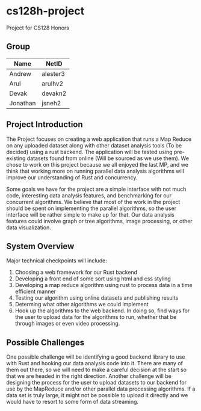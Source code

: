 # cs128h-project
Project for CS128 Honors

## Group
| Name | NetID |
| ------------- | ------------- |
| Andrew | alester3 |
| Arul | arulhv2 |
| Devak | devakn2 |
| Jonathan | jsneh2 |

## Project Introduction
The Project focuses on creating a web application that runs a Map Reduce on any uploaded dataset along with other dataset analysis tools (To be decided) using a rust backend. The application will be tested using pre-existing datasets found from online (Will be sourced as we use them). We chose to work on this project because we all enjoyed the last MP, and we think that working more on running parallel data analysis algorithms will improve our understanding of Rust and concurrency.

Some goals we have for the project are a simple interface with not much code, interesting data analysis features, and benchmarking for our concurrent algorithms. We believe that most of the work in the project should be spent on implementing the parallel algorithms, so the user interface will be rather simple to make up for that. Our data analysis features could involve graph or tree algorithms, image processing, or other data visualization.

## System Overview
Major technical checkpoints will include:
1) Choosing a web framework for our Rust backend
2) Developing a front end of some sort using html and css styling
3) Developing a map reduce algorithm using rust to process data in a time efficient manner
4) Testing our algorithm using online datasets and publishing results
5) Determing what other algorithms we could implement
6) Hook up the algorithms to the web backend. In doing so, find ways for the user to upload data for the algorithms to run, whether that be through images or even video processing.

## Possible Challenges

One possible challenge will be identifying a good backend library to use with Rust and hooking our data analysis code into it. There are many of them out there, so we will need to make a careful decision at the start so that we are headed in the right direction. Another challenge will be designing the process for the user to upload datasets to our backend for use by the MapReduce and/or other parallel data processing algorithms. If a data set is truly large, it might not be possible to upload it directly and we would have to resort to some form of data streaming.

